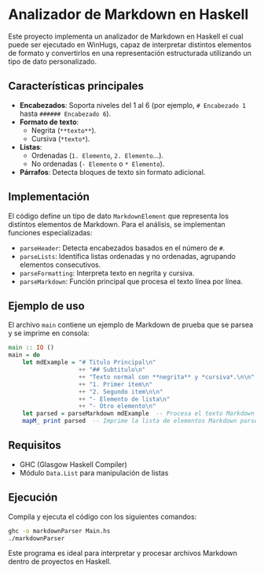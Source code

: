 # Analizador de Markdown en Haskell

Este proyecto implementa un analizador de Markdown en Haskell el cual puede ser ejecutado en WinHugs, capaz de interpretar distintos elementos de formato y convertirlos en una representación estructurada utilizando un tipo de dato personalizado.

## Características principales

- **Encabezados**: Soporta niveles del 1 al 6 (por ejemplo, `# Encabezado 1` hasta `###### Encabezado 6`).
- **Formato de texto**:
  - Negrita (`**texto**`).
  - Cursiva (`*texto*`).
- **Listas**:
  - Ordenadas (`1. Elemento`, `2. Elemento`...).
  - No ordenadas (`- Elemento` o `* Elemento`).
- **Párrafos**: Detecta bloques de texto sin formato adicional.

## Implementación

El código define un tipo de dato `MarkdownElement` que representa los distintos elementos de Markdown. Para el análisis, se implementan funciones especializadas:

- `parseHeader`: Detecta encabezados basados en el número de `#`.
- `parseLists`: Identifica listas ordenadas y no ordenadas, agrupando elementos consecutivos.
- `parseFormatting`: Interpreta texto en negrita y cursiva.
- `parseMarkdown`: Función principal que procesa el texto línea por línea.

## Ejemplo de uso

El archivo `main` contiene un ejemplo de Markdown de prueba que se parsea y se imprime en consola:

```haskell
main :: IO ()
main = do
    let mdExample = "# Titulo Principal\n"
                    ++ "## Subtitulo\n"
                    ++ "Texto normal con **negrita** y *cursiva*.\n\n"
                    ++ "1. Primer item\n"
                    ++ "2. Segundo item\n\n"
                    ++ "- Elemento de lista\n"
                    ++ "- Otro elemento\n"
    let parsed = parseMarkdown mdExample  -- Procesa el texto Markdown de prueba
    mapM_ print parsed  -- Imprime la lista de elementos Markdown parseados
```

## Requisitos

- GHC (Glasgow Haskell Compiler)
- Módulo `Data.List` para manipulación de listas

## Ejecución

Compila y ejecuta el código con los siguientes comandos:

```sh
ghc -o markdownParser Main.hs
./markdownParser
```

Este programa es ideal para interpretar y procesar archivos Markdown dentro de proyectos en Haskell.

